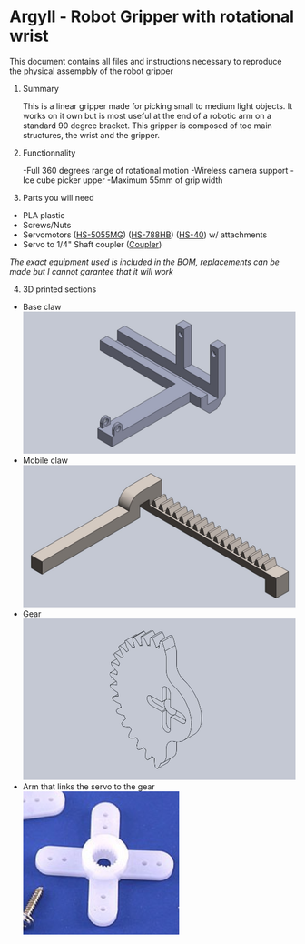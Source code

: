 # Argyll - Robot Gripper with rotational wrist
This document contains all files and instructions necessary to reproduce the physical assempbly of the robot gripper
1. Summary

   This is a linear gripper made for picking small to medium light objects. It works on it own but is most useful at the end of a robotic arm on a standard 90 degree bracket.
   This gripper is composed of too main structures, the wrist and the gripper.

2. Functionnality

   -Full 360 degrees range of rotational motion
   -Wireless camera support
   -Ice cube picker upper
   -Maximum 55mm of grip width

3. Parts you will need  
  - PLA plastic
  - Screws/Nuts
  - Servomotors ([HS-5055MG](https://www.servocity.com/hs-5055mg-servo)) ([HS-788HB](https://www.servocity.com/hs-788hb-servo)) ([HS-40](https://www.servocity.com/hitec-hs-40-servo)) w/ attachments
  - Servo to 1/4" Shaft coupler ([Coupler](https://www.robotshop.com/ca/en/actobotics-set-screw-futaba-servo-shaft-coupler-1-4.html))

  *The exact equipment used is included in the BOM, replacements can be made but I cannot garantee that it will work*
  
4. 3D printed sections

  - Base claw
  ![Base claw](https://github.com/charles-maheu/Argyll---developement/blob/master/Robot%20gripper/Image/Gripper_base.jpg)
  - Mobile claw
  ![Image](https://github.com/charles-maheu/Argyll---developement/blob/master/Robot%20gripper/Image/Gripper_mobile.jpg)
  - Gear
  ![Gear](https://github.com/charles-maheu/Argyll---developement/blob/master/Robot%20gripper/Image/Gear.jpg)
  - Arm that links the servo to the gear  
  ![Arm](https://github.com/charles-maheu/Argyll---developement/blob/master/Robot%20gripper/Image/Arm.png)
